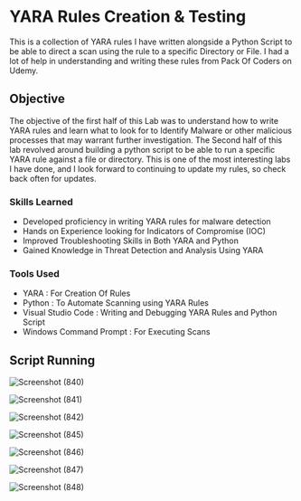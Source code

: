 # YARA Rules Creation & Testing
This is a collection of YARA rules I have written alongside a Python Script to be able to direct a scan using the rule to a specific Directory or File. I had a lot of help in understanding and writing these rules from Pack Of Coders on Udemy. 

## Objective

The objective of the first half of this Lab was to understand how to write YARA rules and learn what to look for to Identify Malware or other malicious processes that may warrant further investigation. The Second half of this lab revolved around building a python script to be able to run a specific YARA rule against a file or directory. This is one of the most interesting labs I have done, and I look forward to continuing to update my rules, so check back often for updates.   

### Skills Learned

- Developed proficiency in writing YARA rules for malware detection
- Hands on Experience looking for Indicators of Compromise (IOC)
- Improved Troubleshooting Skills in Both YARA and Python
- Gained Knowledge in Threat Detection and Analysis Using YARA

### Tools Used

- YARA : For Creation Of Rules
- Python : To Automate Scanning using YARA Rules
- Visual Studio Code : Writing and Debugging YARA Rules and Python Script
- Windows Command Prompt : For Executing Scans

## Script Running


![Screenshot (840)](https://github.com/user-attachments/assets/6237c196-c1fe-4d03-bacd-c4df73ec8a1b)

![Screenshot (841)](https://github.com/user-attachments/assets/88bfa17b-2523-4393-8b49-c7660ddb50e2)

![Screenshot (842)](https://github.com/user-attachments/assets/03907330-7859-48e9-9907-4e61a1d095d1)

![Screenshot (845)](https://github.com/user-attachments/assets/033456d5-a84d-4809-aca3-6152384a020d)

![Screenshot (846)](https://github.com/user-attachments/assets/e7ca6d34-24d7-454e-8a5d-8a7031a535c8)

![Screenshot (847)](https://github.com/user-attachments/assets/700d45da-27dc-4f3b-bcd6-d9430ac28228)

![Screenshot (848)](https://github.com/user-attachments/assets/3160fb58-b6ae-4774-a445-8e0cb7b0646c)

